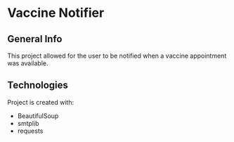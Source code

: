 # Vaccine Notifier

## General Info
This project allowed for the user to be notified when a vaccine appointment was available. 


## Technologies
Project is created with: 
* BeautifulSoup
* smtplib 
* requests 
